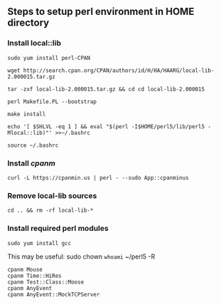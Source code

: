 ## Steps to setup perl environment in HOME directory

### Install local::lib

    sudo yum install perl-CPAN

    wget http://search.cpan.org/CPAN/authors/id/H/HA/HAARG/local-lib-2.000015.tar.gz

    tar -zxf local-lib-2.000015.tar.gz && cd cd local-lib-2.000015

    perl Makefile.PL --bootstrap

    make install

    echo '[ $SHLVL -eq 1 ] && eval "$(perl -I$HOME/perl5/lib/perl5 -Mlocal::lib)"' >>~/.bashrc

    source ~/.bashrc

### Install *cpanm*

    curl -L https://cpanmin.us | perl - --sudo App::cpanminus 

### Remove local-lib sources

    cd .. && rm -rf local-lib-*

### Install required perl modules

    sudo yum install gcc

This may be useful: sudo chown `whoami` ~/perl5 -R

    cpanm Mouse
    cpanm Time::HiRes
    cpanm Test::Class::Moose
    cpanm AnyEvent
    cpanm AnyEvent::MockTCPServer

